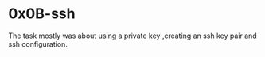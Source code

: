 # 0x0B-ssh

The task mostly was about using a private key ,creating an ssh key pair and ssh configuration.
